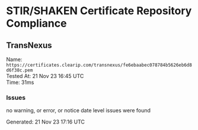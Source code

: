 # STIR/SHAKEN Certificate Repository Compliance

## TransNexus

Name: `https://certificates.clearip.com/transnexus/fe6ebaabec078784b5626eb6d8d6f38c.pem`\
Tested At: 21 Nov 23 16:45 UTC\
Time: 31ms

### Issues

no warning, or error, or notice date level issues were found

Generated: 21 Nov 23 17:16 UTC